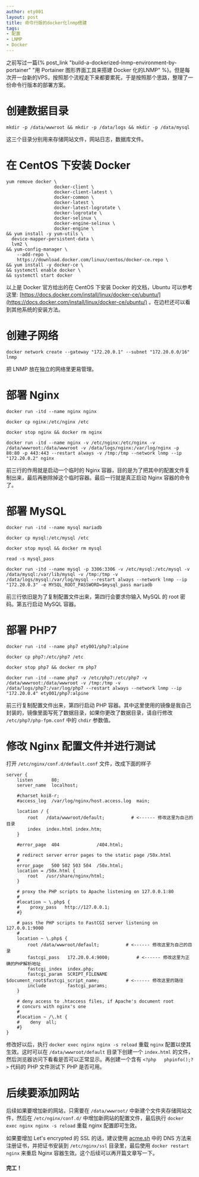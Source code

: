```yaml
---
author: ety001
layout: post
title: 命令行版的docker化lnmp搭建
tags:
- 配置
- LNMP
- Docker
---
```


之前写过一篇{% post_link "build-a-dockerized-lnmp-environment-by-portainer" "用 Portainer 图形界面工具来搭建 Docker 化的LNMP" %}。但是每次开一台新的VPS，按照那个流程走下来都要累死，于是按照那个思路，整理了一份命令行版本的部署方案。

# 创建数据目录

```
mkdir -p /data/wwwroot && mkdir -p /data/logs && mkdir -p /data/mysql
```

这三个目录分别用来存储网站文件，网站日志，数据库文件。

# 在 CentOS 下安装 Docker

```
yum remove docker \
                  docker-client \
                  docker-client-latest \
                  docker-common \
                  docker-latest \
                  docker-latest-logrotate \
                  docker-logrotate \
                  docker-selinux \
                  docker-engine-selinux \
                  docker-engine \
&& yum install -y yum-utils \
  device-mapper-persistent-data \
  lvm2 \
&& yum-config-manager \
    --add-repo \
    https://download.docker.com/linux/centos/docker-ce.repo \
&& yum install -y docker-ce \
&& systemctl enable docker \
&& systemctl start docker
```
以上是 Docker 官方给出的在 CentOS 下安装 Docker 的文档，Ubuntu 可以参考这里: [https://docs.docker.com/install/linux/docker-ce/ubuntu/](https://docs.docker.com/install/linux/docker-ce/ubuntu/) 。在边栏还可以看到其他系统的安装方法。

# 创建子网络

```
docker network create --gateway "172.20.0.1" --subnet "172.20.0.0/16" lnmp
```

把 LNMP 放在独立的网络里更易管理。

# 部署 Nginx

```
docker run -itd --name nginx nginx

docker cp nginx:/etc/nginx /etc

docker stop nginx && docker rm nginx

docker run -itd --name nginx -v /etc/nginx:/etc/nginx -v /data/wwwroot:/data/wwwroot -v /data/logs/nginx:/var/log/nginx -p 80:80 -p 443:443 --restart always -v /tmp:/tmp --network lnmp --ip "172.20.0.2" nginx
```

前三行的作用就是启动一个临时的 Nginx 容器，目的是为了把其中的配置文件复制出来，最后再删除掉这个临时容器。最后一行就是真正启动 Nginx 容器的命令了。

# 部署 MySQL

```
docker run -itd --name mysql mariadb

docker cp mysql:/etc/mysql /etc

docker stop mysql && docker rm mysql

read -s mysql_pass

docker run -itd --name mysql -p 3306:3306 -v /etc/mysql:/etc/mysql -v /data/mysql:/var/lib/mysql -v /tmp:/tmp -v /data/logs/mysql:/var/log/mysql --restart always --network lnmp --ip "172.20.0.3" -e MYSQL_ROOT_PASSWORD=$mysql_pass mariadb
```

前三行依旧是为了复制配置文件出来，第四行会要求你输入 MySQL 的 root 密码。第五行启动 MySQL 容器。

# 部署 PHP7

```
docker run -itd --name php7 ety001/php7:alpine

docker cp php7:/etc/php7 /etc

docker stop php7 && docker rm php7

docker run -itd --name php7 -v /etc/php7:/etc/php7 -v /data/wwwroot:/data/wwwroot -v /tmp:/tmp -v /data/logs/php7:/var/log/php7 --restart always --network lnmp --ip "172.20.0.4" ety001/php7:alpine
```

前三行复制配置文件出来，第四行启动 PHP 容器。其中这里使用的镜像是我自己封装的，镜像里面写死了数据目录，如果你更改了数据目录，请自行修改 `/etc/php7/php-fpm.conf` 中的 `chdir` 参数值。

# 修改 Nginx 配置文件并进行测试

打开 `/etc/nginx/conf.d/default.conf` 文件，改成下面的样子

```
server {
    listen       80;
    server_name  localhost;

    #charset koi8-r;
    #access_log  /var/log/nginx/host.access.log  main;

    location / {
        root   /data/wwwroot/default;          # <------ 修改这里为自己的目录
        index  index.html index.htm;
    }

    #error_page  404              /404.html;

    # redirect server error pages to the static page /50x.html
    #
    error_page   500 502 503 504  /50x.html;
    location = /50x.html {
        root   /usr/share/nginx/html;
    }

    # proxy the PHP scripts to Apache listening on 127.0.0.1:80
    #
    #location ~ \.php$ {
    #    proxy_pass   http://127.0.0.1;
    #}

    # pass the PHP scripts to FastCGI server listening on 127.0.0.1:9000
    #
    location ~ \.php$ {
        root /data/wwwroot/default;          # <------ 修改这里为自己的目录
        fastcgi_pass   172.20.0.4:9000;          # <------ 修改这里为正确的PHP解析地址
        fastcgi_index  index.php;
        fastcgi_param  SCRIPT_FILENAME  $document_root$fastcgi_script_name;          # <------ 修改这里的路径
        include        fastcgi_params;
    }

    # deny access to .htaccess files, if Apache's document root
    # concurs with nginx's one
    #
    #location ~ /\.ht {
    #    deny  all;
    #}
}
```

修改好以后，执行 `docker exec nginx nginx -s reload` 重载 `nginx` 配置以使其生效。这时可以在 `/data/wwwroot/default` 目录下创建一个 `index.html` 的文件，然后浏览器访问下看看是否可以正常显示。再创建一个含有 `<?php   phpinfo();?>` 代码的 PHP 文件测试下 PHP 是否可用。

# 后续要添加网站

后续如果要增加新的网站，只需要在 `/data/wwwroot/` 中新建个文件夹存储网站文件，然后在 `/etc/nginx/conf.d/` 中增加新网站的配置文件，最后执行 `docker exec nginx nginx -s reload` 重载 nginx 配置即可生效。

如果要增加 Let's encrypted 的 SSL 的话，建议使用 [acme.sh](https://acme.sh) 中的 DNS 方法来注册证书，并把证书安装到 `/etc/nginx/ssl` 目录里，最后使用 `docker restart nginx` 来重启 Nginx 容器生效。这个后续可以再开篇文章写一下。

#### 完工！